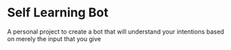 # Self Learning Bot
A personal project to create a bot that will understand your intentions based on merely the input that you give
